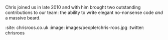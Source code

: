 Chris joined us in late 2010 and with him brought two outstanding contributions to our team: the ability to write elegant no-nonsense code _and_ a massive beard.

:site: chrisroos.co.uk
:image: images/people/chris-roos.jpg
:twitter: chrisroos